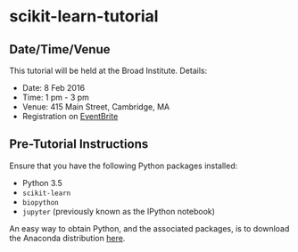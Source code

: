# scikit-learn-tutorial

## Date/Time/Venue

This tutorial will be held at the Broad Institute. Details:

- Date: 8 Feb 2016
- Time: 1 pm - 3 pm
- Venue: 415 Main Street, Cambridge, MA
- Registration on [EventBrite][1]

## Pre-Tutorial Instructions

Ensure that you have the following Python packages installed:

- Python 3.5
- `scikit-learn`
- `biopython`
- `jupyter` (previously known as the IPython notebook)

An easy way to obtain Python, and the associated packages, is to download the Anaconda distribution [here][2].



[1]: https://www.eventbrite.com/e/machine-learning-in-python-with-scikit-learn-tickets-20848443255
[2]: https://www.continuum.io/downloads
